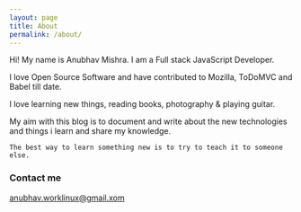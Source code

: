 ```yaml
---
layout: page
title: About
permalink: /about/
---
```


Hi! My name is Anubhav Mishra. I am a Full stack JavaScript Developer.

I love Open Source Software and have contributed to Mozilla, ToDoMVC and Babel till
date.

I love learning new things, reading books, photography & playing guitar.

My aim with this blog is to document and write about the new technologies and things
i learn and share my knowledge.

`The best way to learn something new is to try to teach it to someone else.`

### Contact me

[anubhav.worklinux@gmail.xom](mailto:anubhav.worklinux@gmail.com)
